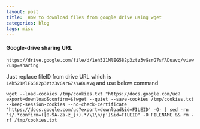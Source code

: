 ```yaml
---
layout: post
title:  How to download files from google drive using wget
categories: blog
tags: misc
---
```


#### Google-drive sharing URL


`https://drive.google.com/file/d/1eh521MlEG582p3ztz3vGsrG7sYADuavq/view?usp=sharing`

Just replace fileID from drive URL which is `1eh521MlEG582p3ztz3vGsrG7sYADuavq` and use below command

<script src="https://gist.github.com/x0v/17f88f6b06354af8ccd644e37f48418b.js"></script>

`wget --load-cookies /tmp/cookies.txt "https://docs.google.com/uc?export=download&confirm=$(wget --quiet --save-cookies /tmp/cookies.txt --keep-session-cookies --no-check-certificate 'https://docs.google.com/uc?export=download&id=FILEID' -O- | sed -rn 's/.*confirm=([0-9A-Za-z_]+).*/\1\n/p')&id=FILEID" -O FILENAME && rm -rf /tmp/cookies.txt`


